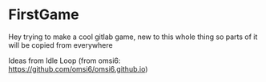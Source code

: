 # FirstGame
Hey trying to make a cool gitlab game, new to this whole thing so parts of it will be copied from everywhere
                 
Ideas from Idle Loop (from omsi6: https://github.com/omsi6/omsi6.github.io) 
